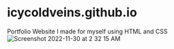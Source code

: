 # icycoldveins.github.io
Portfolio Website I made for myself using HTML and CSS
![Screenshot 2022-11-30 at 2 32 15 AM](https://user-images.githubusercontent.com/81425589/204734435-047d2bf4-8397-4c38-b287-dc15093f1b86.png)

